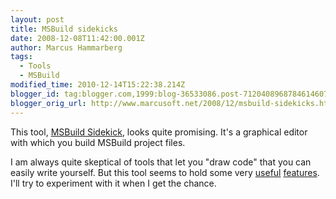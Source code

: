 ```yaml
---
layout: post
title: MSBuild sidekicks
date: 2008-12-08T11:42:00.001Z
author: Marcus Hammarberg
tags:
  - Tools
  - MSBuild
modified_time: 2010-12-14T15:22:38.214Z
blogger_id: tag:blogger.com,1999:blog-36533086.post-7120408968784614607
blogger_orig_url: http://www.marcusoft.net/2008/12/msbuild-sidekicks.html
---
```


This tool, [MSBuild Sidekick](http://www.attrice.info/msbuild/), looks quite promising. It's a graphical editor with which you build MSBuild project files.

I am always quite skeptical of tools that let you "draw code" that you can easily write yourself. But this tool seems to hold some very [useful](http://www.attrice.info/images/msbuild/sideckik_target_diagram.gif) [features](http://www.attrice.info/images/msbuild/sidekick_w_addTask_dialog.gif). I'll try to experiment with it when I get the chance.

